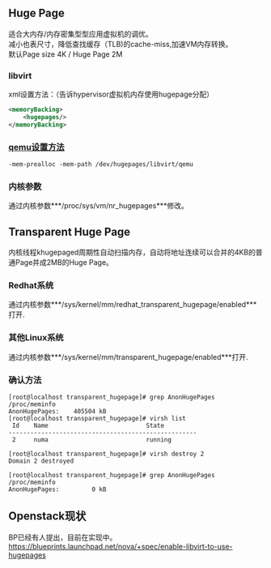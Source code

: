 Huge Page
----
适合大内存/内存密集型型应用虚拟机的调优。  
减小也表尺寸，降低查找缓存（TLB)的cache-miss,加速VM内存转换。  
默认Page size 4K / Huge Page 2M    
### libvirt  
xml设置方法：（告诉hypervisor虚拟机内存使用hugepage分配）
```xml
<memoryBacking>
	<hugepages/>
</memoryBacking>
```

### [qemu设置方法]
```xml
-mem-prealloc -mem-path /dev/hugepages/libvirt/qemu 
```

### 内核参数  
通过内核参数***/proc/sys/vm/nr_hugepages***修改。

Transparent Huge Page
----
内核线程khugepaged周期性自动扫描内存，自动将地址连续可以合并的4KB的普通Page并成2MB的Huge Page。  

### Redhat系统  
通过内核参数***/sys/kernel/mm/redhat_transparent_hugepage/enabled***打开.  
### 其他Linux系统  
通过内核参数***/sys/kernel/mm/transparent_hugepage/enabled***打开.  


### 确认方法  
```shell
[root@localhost transparent_hugepage]# grep AnonHugePages /proc/meminfo
AnonHugePages:    405504 kB
[root@localhost transparent_hugepage]# virsh list
 Id    Name                           State
----------------------------------------------------
 2     numa                           running

[root@localhost transparent_hugepage]# virsh destroy 2
Domain 2 destroyed

[root@localhost transparent_hugepage]# grep AnonHugePages /proc/meminfo
AnonHugePages:         0 kB
```
[qemu设置方法]:http://pic.dhe.ibm.com/infocenter/lnxinfo/v3r0m0/index.jsp?topic=%2Fliaat%2Fliaattunconfighp.htm

Openstack现状
-----
BP已经有人提出，目前在实现中。  
https://blueprints.launchpad.net/nova/+spec/enable-libvirt-to-use-hugepages
